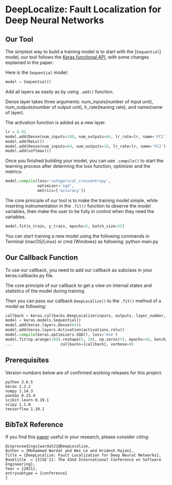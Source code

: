 # DeepLocalize: Fault Localization for Deep Neural Networks


## Our Tool

The simplest way to build a training model is to start with the [`Sequential`] model, our tool follows the [Keras functional API](https://keras.io/getting-started/functional-api-guide), with some changes explained in the paper:

Here is the `Sequential` model:

```python
model = Sequential()
```

Add all layers as easily as by using `.add()` function.

Dense layer takes three arguments: num_inputs(number of input unit), num_outputs(number of output unit), lr_rate(leaning rate), and name(name of layer).

The activation function is added as a new layer. 
```python
lr = 0.01 
model.add(Dense(num_inputs=100, num_outputs=64, lr_rate=lr, name='FC1'))
model.add(ReLu())
model.add(Dense(num_inputs=64, num_outputs=10, lr_rate=lr, name='FC2'))
model.add(softmax())
```


Once you finished building your model, you can use `.compile()` to start the learning process after determing the loss function, optimizer and the metrics:

```python
model.compile(loss='categorical_crossentropy',
              optimizer='sgd',
              metrics=['accuracy'])
```

The core principle of our tool is to make the training model simple, while inserting instrumentation
in the `.fit()` function to observe the model variables, then make the user to be fully in control when they need the variables.

```python
model.fit(x_train, y_train, epochs=5, batch_size=32)
```

You can start training a new model using the following commands in Terminal (macOS/Linux) or cmd (Windows) as following:
    python main.py


## Our Callback Function
To use our callback, you need to add our callback as subclass in your keras.callbacks.py file.

The core principle of our callback to get a view on internal states and statistics of the model during training.

Then you can pass our callback `DeepLocalize()` to the `.fit()` method of a model as following:

```python
callback = keras.callbacks.DeepLocalize(inputs, outputs, layer_number, batch_size, startTime)
model = keras.models.Sequential()
model.add(keras.layers.Dense(64))
model.add(keras.layers.Activation(activations.relu))
model.compile(keras.optimizers.SGD(), loss='mse')
model.fit(np.arange(100).reshape(5, 20), np.zeros(5), epochs=10, batch_size=1, 
...                     callbacks=[callback], verbose=0)
```



## Prerequisites

Version numbers below are of confirmed working releases for this project.

    python 3.6.5
    keras 2.2.2   
    numpy 1.14.3
    pandas 0.23.4
    scikit-learn 0.19.1
    scipy 1.1.0
    tensorflow 1.10.1

## BibTeX Reference
If you find this [paper](https://conf.researchr.org/details/icse-2021/icse-2021-papers/1/DeepLocalize-Fault-Localization-for-Deep-Neural-Networks) useful in your research, please consider citing:

    @inproceedings{wardat21@DeepLocalize,
	Author = {Mohammad Wardat and Wei Le and Hridesh Rajan},
	Title = {DeepLocalize: Fault Localization for Deep Neural Networks},
	Booktitle  = {ICSE'21: The 43nd International Conference on Software Engineering},
	Year = {2021},
	entrysubtype = {conference}
    }
